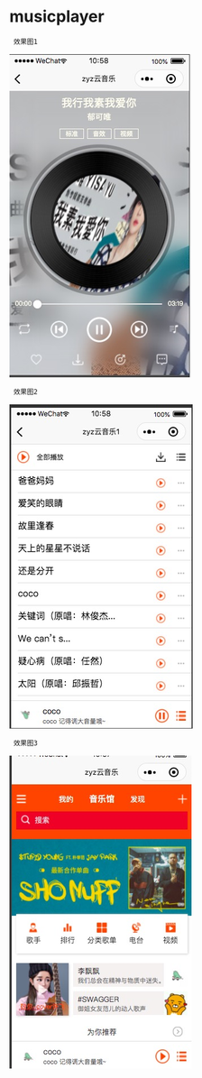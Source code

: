 # musicplayer
```bash
 效果图1
```
![全图](https://github.com/zhuyunzhang/musicplayer/blob/master/static/demo/1.jpg)
```bash
 效果图2
```
![全图](https://github.com/zhuyunzhang/musicplayer/blob/master/static/demo/2.jpg)
```bash
 效果图3
```
![全图](https://github.com/zhuyunzhang/musicplayer/blob/master/static/demo/3.jpg)


